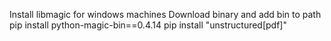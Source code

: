 Install libmagic for windows machines
Download binary and add bin to path
pip install python-magic-bin==0.4.14
 pip install "unstructured[pdf]"